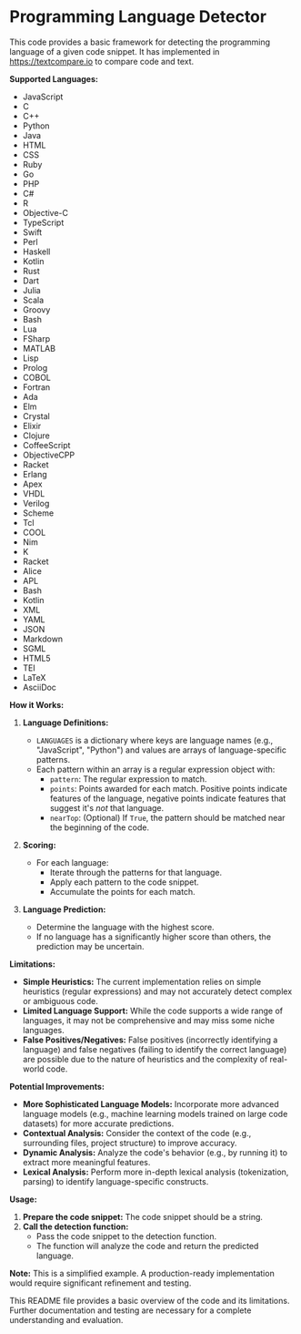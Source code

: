 # Programming Language Detector

This code provides a basic framework for detecting the programming language of a given code snippet. It has implemented in https://textcompare.io to compare code and text.

**Supported Languages:**

- JavaScript
- C
- C++
- Python
- Java
- HTML
- CSS
- Ruby
- Go
- PHP
- C#
- R
- Objective-C
- TypeScript
- Swift
- Perl
- Haskell
- Kotlin
- Rust
- Dart
- Julia
- Scala
- Groovy
- Bash
- Lua
- FSharp
- MATLAB
- Lisp
- Prolog
- COBOL
- Fortran
- Ada
- Elm
- Crystal
- Elixir
- Clojure
- CoffeeScript
- ObjectiveCPP
- Racket
- Erlang
- Apex
- VHDL
- Verilog
- Scheme
- Tcl
- COOL
- Nim
- K
- Racket
- Alice
- APL
- Bash
- Kotlin
- XML
- YAML
- JSON
- Markdown
- SGML
- HTML5
- TEI
- LaTeX
- AsciiDoc

**How it Works:**

1. **Language Definitions:**
   - `LANGUAGES` is a dictionary where keys are language names (e.g., "JavaScript", "Python") and values are arrays of language-specific patterns.
   - Each pattern within an array is a regular expression object with:
      - `pattern`: The regular expression to match.
      - `points`: Points awarded for each match. Positive points indicate features of the language, negative points indicate features that suggest it's *not* that language.
      - `nearTop`: (Optional) If `True`, the pattern should be matched near the beginning of the code.

2. **Scoring:**
   - For each language:
      - Iterate through the patterns for that language.
      - Apply each pattern to the code snippet.
      - Accumulate the points for each match.

3. **Language Prediction:**
   - Determine the language with the highest score.
   - If no language has a significantly higher score than others, the prediction may be uncertain.

**Limitations:**

- **Simple Heuristics:** The current implementation relies on simple heuristics (regular expressions) and may not accurately detect complex or ambiguous code.
- **Limited Language Support:** While the code supports a wide range of languages, it may not be comprehensive and may miss some niche languages.
- **False Positives/Negatives:** False positives (incorrectly identifying a language) and false negatives (failing to identify the correct language) are possible due to the nature of heuristics and the complexity of real-world code.

**Potential Improvements:**

- **More Sophisticated Language Models:** Incorporate more advanced language models (e.g., machine learning models trained on large code datasets) for more accurate predictions.
- **Contextual Analysis:** Consider the context of the code (e.g., surrounding files, project structure) to improve accuracy.
- **Dynamic Analysis:** Analyze the code's behavior (e.g., by running it) to extract more meaningful features.
- **Lexical Analysis:** Perform more in-depth lexical analysis (tokenization, parsing) to identify language-specific constructs.

**Usage:**

1. **Prepare the code snippet:** The code snippet should be a string.
2. **Call the detection function:** 
   - Pass the code snippet to the detection function.
   - The function will analyze the code and return the predicted language.

**Note:** This is a simplified example. A production-ready implementation would require significant refinement and testing.

This README file provides a basic overview of the code and its limitations. Further documentation and testing are necessary for a complete understanding and evaluation.
